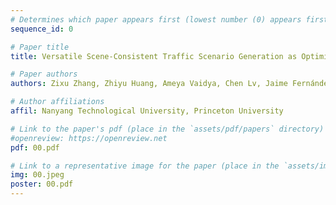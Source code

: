 ```yaml
---
# Determines which paper appears first (lowest number (0) appears first)
sequence_id: 0

# Paper title
title: Versatile Scene-Consistent Traffic Scenario Generation as Optimization with Diffusion

# Paper authors
authors: Zixu Zhang, Zhiyu Huang, Ameya Vaidya, Chen Lv, Jaime Fernández Fisac

# Author affiliations
affil: Nanyang Technological University, Princeton University

# Link to the paper's pdf (place in the `assets/pdf/papers` directory)
#openreview: https://openreview.net
pdf: 00.pdf

# Link to a representative image for the paper (place in the `assets/img/papers` directory)
img: 00.jpeg
poster: 00.pdf
---
```

